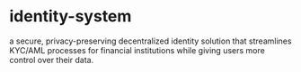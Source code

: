 # identity-system
a secure, privacy-preserving decentralized identity solution that streamlines KYC/AML processes for financial institutions while giving users more control over their data.
